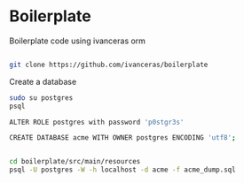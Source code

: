 Boilerplate
===========

Boilerplate code using ivanceras orm

```bash

git clone https://github.com/ivanceras/boilerplate

```


Create a database

```bash
sudo su postgres
psql

ALTER ROLE postgres with password 'p0stgr3s'

CREATE DATABASE acme WITH OWNER postgres ENCODING 'utf8';

```

```bash

cd boilerplate/src/main/resources
psql -U postgres -W -h localhost -d acme -f acme_dump.sql

```
